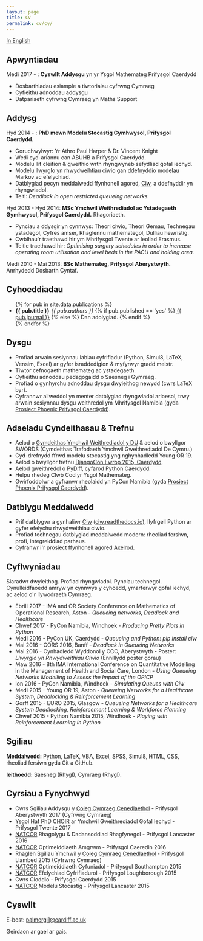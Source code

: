 ```yaml
---
layout: page
title: CV
permalink: cv/cy/
---
```


[In English](/cv/)

## Apwyntiadau

Medi 2017 - : **Cyswllt Addysgu** yn yr Ysgol Mathemateg Prifysgol Caerdydd

+ Dosbarthiadau esiample a tiwtorialau cyfrwng Cymraeg
+ Cyfieithu adnoddau addysgu
+ Datpariaeth cyfrwng Cymraeg yn Maths Support


## Addysg

Hyd 2014 - : **PhD mewn Modelu Stocastig Cymhwysol, Prifysgol Caerdydd.**

* Goruchwylwyr: Yr Athro Paul Harper & Dr. Vincent Knight
* Wedi cyd-ariannu can ABUHB a Prifysgol Caerdydd.
* Modelu llif cleifion & gweithio wrth rhyngwyneb sefydliad gofal iechyd.
* Modelu llwyrglo yn rhwydweihtiau ciwio gan ddefnyddio modelau Markov ac efelychiad.
* Datblygiad pecyn meddalwedd ffynhonell agored, [Ciw](http://ciw.readthedocs.io/), a ddefnyddir yn rhyngwladol.
* Teitl: *Deadlock in open restricted queueing networks.*


Hyd 2013 - Hyd 2014: **MSc Ymchwil Weithrediadol ac Ystadegaeth Gymhwysol, Prifysgol Caerdydd.** Rhagoriaeth.

* Pynciau a ddysgir yn cynnwys: Theori ciwio, Theori Gemau, Technegau ystadegol, Cyfres amser, Rhaglennu mathemategol, Dulliau hewristig.
* Cwblhau'r traethawd hir ym Mhrifysgol Twente ar leoliad Erasmus.
* Teitle traethawd hir: *Optimising surgery schedules in order to increase operating room utilisation and level beds in the PACU and holding area.*

Medi 2010 - Mai 2013: **BSc Mathemateg, Prifysgol Aberystwyth.** Anrhydedd Dosbarth Cyntaf.



## Cyhoeddiadau
<ul>
{% for pub in site.data.publications %}
  <li><b>{{ pub.title }}</b> <i>{{ pub.authors }}</i> 
  	{% if pub.published == 'yes' %}
  	  <a class="page-link" href="{{ pub.link }}">{{ pub.journal }}</a>
  	{% else %}
  	  Dan adolygiad.
  	{% endif %}
  </li>
{% endfor %}
</ul>


## Dysgu

* Profiad arwain sesiynnau labiau cyfrifiadur (Python, Simul8, LaTeX, Vensim, Excel) ar gyfer israddedigion & myfyrwyr gradd meistr.
* Tiwtor cefnogaeth mathemateg ac ystadegaeth.
* Cyfieithu adnoddau pedagogaidd o Saesneg i Gymraeg.
* Profiad o gynhyrchu adnoddau dysgu dwyieithog newydd (cwrs LaTeX byr).
* Cyfrannwr allweddol yn menter datblygiad rhyngwladol arloesol, trwy arwain sesiynnau dysgu weithredol ym Mhrifysgol Namibia (gyda [Prosiect Phoenix Prifysgol Caerdydd](http://www.cardiff.ac.uk/about/our-profile/our-values/engagement/transforming-communities/the-phoenix-project)).



## Adaeladu Cyndeithasau & Trefnu

* Aelod o [Gymdeithas Ymchwil Weithrediadol y DU](https://www.theorsociety.com) & aelod o bwyllgor SWORDS (Cymdeithas Trafodaeth Ymchwil Gweithrediadol De Cymru.)
* Cyd-drefnydd ffrwd modelu stocastig yng nghynhadledd Young OR 19.
* Aelod o bwyllgor trefnu [DjangoCon Ewrop 2015, Caerdydd](http://2015.djangocon.eu/).
* Aelod gweithredol o [PyDiff](http://www.pydiff.wales/), cyfarod Python Caerdydd.
* Helpu rhedeg Clwb Cod yr Ysgol Mathemateg.
* Gwirfoddolwr a gyfranwr rheolaidd yn PyCon Namibia (gyda [Prosiect Phoenix Prifysgol Caerdydd](http://www.cardiff.ac.uk/about/our-profile/our-values/engagement/transforming-communities/the-phoenix-project)).




## Datblygu Meddalwedd

* Prif datblygwr a gynhaliwr [Ciw](https://github.com/CiwPython/Ciw) ([ciw.readthedocs.io](http://ciw.readthedocs.io/)), llyfrgell Python ar gyfer efelychu rhwydweithiau ciwio.
* Profiad technegau datblygiad meddalwedd modern: rheoliad fersiwn, profi, integreiddiad parhaus.
* Cyfranwr i'r prosiect ffynhonell agored [Axelrod](https://github.com/Axelrod-Python/Axelrod).



## Cyflwyniadau

Siaradwr dwyieithog. Profiad rhyngwladol. Pynciau technegol.
Cynulleidfaoedd amryw yn cynnwys y cyhoedd, ymarferwyr gofal iechyd, ac aelod o'r llywodraeth Cymraeg.

* Ebrill 2017 - IMA and OR Society Conference on Mathematics of Operational Research, Aston - *Queueing networks, Deadlock and Healthcare*
* Chwef 2017 - PyCon Namibia, Windhoek - *Producing Pretty Plots in Python*
* Medi 2016 - PyCon UK, Caerdydd - *Queueing and Python: pip install ciw*
* Mai 2016 - CORS 2016, Banff - *Deadlock in Queueing Networks*
* Mai 2016 - Cynhadledd Wyddonol y CCC, Aberystwyth - Poster: *Llwyrglo yn Rhwydweithiau Ciwio* (Ennillydd poster gorau)
* Maw 2016 - 8th IMA International Conference on Quantitative Modelling in the Management of Health and Social Care, London - *Using Queueing Networks Modelling to Assess the Impact of the OPICP*
* Ion 2016 - PyCon Namibia, Windhoek - *Simulating Queues with Ciw*
* Medi 2015 - Young OR 19, Aston - *Queueing Networks for a Healthcare System, Deadlocking & Reinforcement Learning*
* Gorff 2015 - EURO 2015, Glasgow - *Queueing Networks for a Healthcare System Deadlocking, Reinforcement Learning & Workforce Planning*
* Chwef 2015 - Python Namibia 2015, Windhoek - *Playing with Reinforcement Learning in Python*


## Sgiliau

**Meddalwedd:**  Python, LaTeX, VBA, Excel, SPSS, Simul8, HTML, CSS, rheoliad fersiwn gyda Git a GitHub.

**Ieithoedd:**  Saesneg (Rhygl), Cymraeg (Rhygl).



## Cyrsiau a Fynychwyd

* Cwrs Sgiliau Addysgu y [Coleg Cymraeg Cenedlaethol](http://www.colegcymraeg.ac.uk/cy/) - Prifysgol Aberystwyth 2017 (Cyfrwng Cymraeg)
* Ysgol Haf PhD [CHOIR](https://www.utwente.nl/en/choir/) ar Ymchwil Gweithrediadol Gofal Iechyd - Prifysgol Twente 2017
* [NATCOR](http://www.natcor.ac.uk) Rhagolygu & Dadansoddiad Rhagfynegol - Prifysgol Lancaster 2016
* [NATCOR](http://www.natcor.ac.uk) Optimeiddiaeth Amgrwm - Prifysgol Caeredin 2016
* Rhaglen Sgiliau Ymchwil y [Coleg Cymraeg Cenedlaethol](http://www.colegcymraeg.ac.uk/cy/) - Prifysgol Llambed 2015 (Cyfrwng Cymraeg)
* [NATCOR](http://www.natcor.ac.uk) Optimeiddiaeth Cyfuniadol - Prifysgol Southampton 2015
* [NATCOR](http://www.natcor.ac.uk) Efelychiad Cyfrifiadurol - Prifysgol Loughborough 2015
* Cwrs Cloddio - Prifysgol Caerdydd 2015
* [NATCOR](http://www.natcor.ac.uk) Modelu Stocastig - Prifysgol Lancaster 2015



## Cyswllt

E-bost: palmergi1@cardiff.ac.uk

Geirdaon ar gael ar gais.